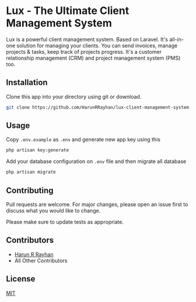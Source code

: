 # Lux - The Ultimate Client Management System

Lux is a powerful client management system. Based on Laravel. It's all-in-one solution for managing your clients. You can send invoices, manage projects & tasks, keep track of projects progress. It's a customer relationship management (CRM) and project management system (PMS) too.

## Installation

Clone this app into your directory using git or download. 

```bash
git clone https://github.com/HarunRRayhan/lux-client-management-system.git
```

## Usage
Copy `.env.example` as `.env` and generate new app key using this
```bash
php artisan key:generate
```

Add your database configuration on `.env` file and then migrate all database
```bash
php artisan migrate
```

## Contributing
Pull requests are welcome. For major changes, please open an issue first to discuss what you would like to change.

Please make sure to update tests as appropriate.

## Contributors
- [Harun R Rayhan](https://github.com/HarunRRayhan)
- All Other Contributors

## License
[MIT](./LICENSE.md)
